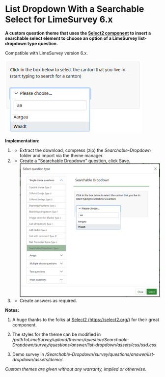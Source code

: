 # List Dropdown With a Searchable Select for LimeSurvey 6.x
**A custom question theme that uses the [Select2 component](https://select2.org/) to insert a searchable select element to choose an option of a LimeSurvey list-dropdown type question.**

Compatible with LimeSurvey version 6.x.

![Image Searchable-Dropdown](/Searchable-Dropdown/survey/questions/answer/list_dropdown/assets/images/ssd_6x_1.png)

**Implementation:**

1) - Extract the download, compress (zip) the *Searchable-Dropdown* folder and import via the theme manager.

2) - Create a "Searchable Dropdown" question, click Save.
    ![Image Searchable-Dropdown](/Searchable-Dropdown/survey/questions/answer/list_dropdown/assets/images/ssd_6x_3.png)

3) - Create answers as required.

**Notes:**

1) A huge thanks to the folks at [Select2 (https://select2.org/)](https://select2.org/) for their great component.

2) The styles for the theme can be modified in */pathToLimeSurvey/upload/themes/question/Searchable-Dropdown/survey/questions/answer/list-dropdown/assets/css/ssd.css*.

4) Demo survey in */Searchable-Dropdown/survey/questions/answer/list-dropdown/assets/demo/*.
    
    
*Custom themes are given without any warranty, implied or otherwise.*
